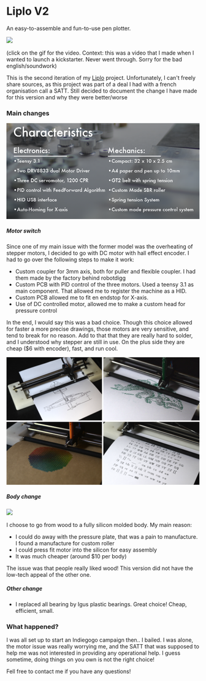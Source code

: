 # Liplo V2

An easy-to-assemble and fun-to-use pen plotter.

[![](media/demo.gif)](https://drive.google.com/file/d/1IOQD-J_z76QY-tL704c8X8B1uKx3wiMO/view?usp=sharing)

(click on the gif for the video. Context: this was a video that I made when I wanted to launch a kickstarter. Never went through. Sorry for the bad english/soundwork)


This is the second iteration of my [Liplo](https://github.com/BenjaminPoilve/Liplo) project. Unfortunately, I can't freely share sources, as this project was part of a deal I had with a french organisation call a SATT. Still decided to document the change I have made for this version and why they were better/worse

### Main changes

![](media/charact-01-01.png)

##### Motor switch

Since one of my main issue with the former model was the overheating of stepper motors, I decided to go with DC motor with hall effect encoder. I had to go over the following steps to make it work:

* Custom coupler for 3mm axis, both for puller and flexible coupler. I had them made by the factory behind robotdigg
* Custom PCB with PID control of the three motors. Used a teensy 3.1 as main component. That allowed me to register the machine as a HID.
* Custom PCB allowed me to fit en endstop for X-axis.
* Use of DC controlled motor, allowed me to make a custom head for pressure control

In the end, I would say this was a bad choice. Though this choice allowed for faster a more precise drawings, those motors are very sensitive, and tend to break for no reason. Add to that that they are really hard to solder, and I understood why stepper are still in use. On the plus side they are cheap ($6 with encoder), fast, and run cool. 


![](media/demoo-01.png)


##### Body change

![](media/detachée.jpg)

I choose to go from wood to a fully silicon molded body. My main reason:

* I could do away with the pressure plate, that was a pain to manufacture. I found a manufacture for custom roller
* I could press fit motor into the silicon for easy assembly
* It was much cheaper (around $10 per body)


The issue was that people really liked wood! This version did not have the low-tech appeal of the other one. 

##### Other change
 
* I replaced all bearing by Igus plastic bearings. Great choice! Cheap, efficient, small. 

### What happened? 

I was all set up to start an Indiegogo campaign then.. I bailed. I was alone, the motor issue was really worrying me, and the SATT that was supposed to help me was not interested in providing any operational help. I guess sometime, doing things on you own is not the right choice! 

Fell free to contact me if you have any questions! 
